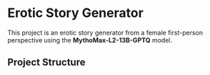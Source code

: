 # Erotic Story Generator

This project is an erotic story generator from a female first-person perspective using the **MythoMax-L2-13B-GPTQ** model.

## Project Structure

